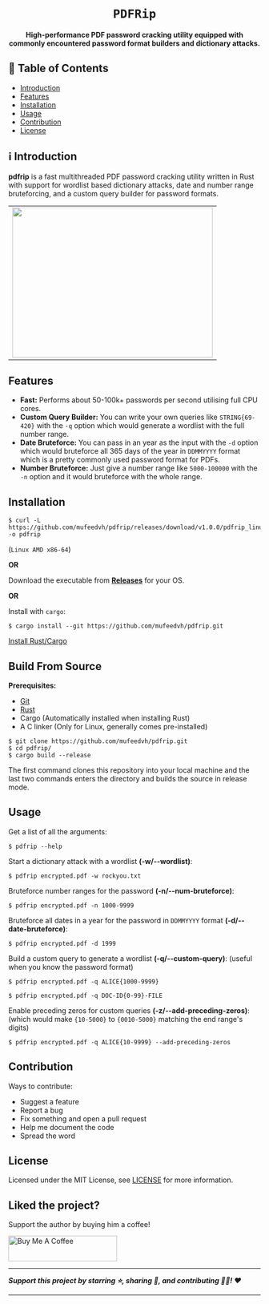 <div align="center">
  <h1><code>PDFRip</code></h1>
  <p><strong>High-performance PDF password cracking utility equipped with commonly encountered password format builders and dictionary attacks.</strong></p>
</div>

## 📖 Table of Contents

- [Introduction](#%E2%84%B9%EF%B8%8F-introduction)
- [Features](#features)
- [Installation](#installation)
- [Usage](#usage)
- [Contribution](#contribution)
- [License](#license)

## ℹ️ Introduction

**pdfrip** is a fast multithreaded PDF password cracking utility written in Rust with support for wordlist based dictionary attacks, date and number range bruteforcing, and a custom query builder for password formats.

<div align="center">
  <table>
    <tr>
      <td><img height="300" width="400" src="https://user-images.githubusercontent.com/26198477/153601211-e3be5dcb-17c4-425d-9259-65fe4b679290.png"></td>
    </tr>
  </table>
</div>

## Features

- **Fast:** Performs about 50-100k+ passwords per second utilising full CPU cores.
- **Custom Query Builder:** You can write your own queries like `STRING{69-420}` with the `-q` option which would generate a wordlist with the full number range.
- **Date Bruteforce:** You can pass in an year as the input with the `-d` option which would bruteforce all 365 days of the year in `DDMMYYYY` format which is a pretty commonly used password format for PDFs.
- **Number Bruteforce:** Just give a number range like `5000-100000` with the `-n` option and it would bruteforce with the whole range.

## Installation

```
$ curl -L https://github.com/mufeedvh/pdfrip/releases/download/v1.0.0/pdfrip_linux -o pdfrip
```

(`Linux AMD x86-64`)

**OR**

Download the executable from [**Releases**](https://github.com/mufeedvh/pdfrip/releases) for your OS.

**OR**

Install with `cargo`:

    $ cargo install --git https://github.com/mufeedvh/pdfrip.git
    
[Install Rust/Cargo](https://rust-lang.org/tools/install)

## Build From Source

**Prerequisites:**

* [Git](https://git-scm.org/downloads)
* [Rust](https://rust-lang.org/tools/install)
* Cargo (Automatically installed when installing Rust)
* A C linker (Only for Linux, generally comes pre-installed)

```
$ git clone https://github.com/mufeedvh/pdfrip.git
$ cd pdfrip/
$ cargo build --release
```

The first command clones this repository into your local machine and the last two commands enters the directory and builds the source in release mode.

## Usage

Get a list of all the arguments:

    $ pdfrip --help
    
Start a dictionary attack with a wordlist **(-w/--wordlist)**:

    $ pdfrip encrypted.pdf -w rockyou.txt
    
Bruteforce number ranges for the password **(-n/--num-bruteforce)**:

    $ pdfrip encrypted.pdf -n 1000-9999
    
Bruteforce all dates in a year for the password in `DDMMYYYY` format **(-d/--date-bruteforce)**:

    $ pdfrip encrypted.pdf -d 1999
    
Build a custom query to generate a wordlist **(-q/--custom-query)**: (useful when you know the password format)

    $ pdfrip encrypted.pdf -q ALICE{1000-9999}
    
    $ pdfrip encrypted.pdf -q DOC-ID{0-99}-FILE
    
Enable preceding zeros for custom queries **(-z/--add-preceding-zeros)**: (which would make `{10-5000}` to `{0010-5000}` matching the end range's digits)

    $ pdfrip encrypted.pdf -q ALICE{10-9999} --add-preceding-zeros

## Contribution

Ways to contribute:

- Suggest a feature
- Report a bug
- Fix something and open a pull request
- Help me document the code
- Spread the word

## License

Licensed under the MIT License, see <a href="https://github.com/mufeedvh/pdfrip/blob/master/LICENSE">LICENSE</a> for more information.

## Liked the project?
Support the author by buying him a coffee!

<a href="https://www.buymeacoffee.com/mufeedvh" target="_blank"><img src="https://cdn.buymeacoffee.com/buttons/default-orange.png" alt="Buy Me A Coffee" height="51px" width="217px"></a>

----

***Support this project by starring ⭐, sharing 📲, and contributing 👩‍💻! :heart:***

----
